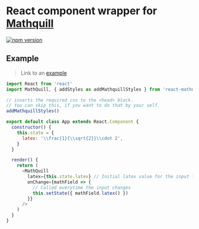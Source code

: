 # React component wrapper for [Mathquill](http://mathquill.com/)

[![npm version](https://badge.fury.io/js/react-mathquill.svg)](https://badge.fury.io/js/react-mathquill)

## Example

> Link to an [example](https://viktorstrate.github.io/react-mathquill/)

```javascript
import React from 'react'
import MathQuill, { addStyles as addMathquillStyles } from 'react-mathquill'

// inserts the required css to the <head> block.
// You can skip this, if you want to do that by your self.
addMathquillStyles()

export default class App extends React.Component {
  constructor() {
    this.state = {
      latex: '\\frac{1}{\\sqrt{2}}\\cdot 2',
    }
  }

  render() {
    return (
      <MathQuill
        latex={this.state.latex} // Initial latex value for the input field
        onChange={mathField => {
          // Called everytime the input changes
          this.setState({ mathField.latex() })
        }}
      />
    )
  }
}
```
